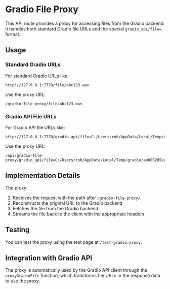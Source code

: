 # Gradio File Proxy

This API route provides a proxy for accessing files from the Gradio backend. It handles both standard Gradio file URLs and the special `gradio_api/file=` format.

## Usage

### Standard Gradio URLs

For standard Gradio URLs like:
```
http://127.0.0.1:7770/file/abc123.wav
```

Use the proxy URL:
```
/gradio-file-proxy/file/abc123.wav
```

### Gradio API File URLs

For Gradio API file URLs like:
```
http://127.0.0.1:7770/gradio_api/file=C:/Users/rob/AppData/Local/Temp/gradio/ae605205ea23ab0729a7bc21951f6e74e39095afa79e6a73fd369783efb6d2b2/audio.wav
```

Use the proxy URL:
```
/api/gradio-file-proxy/gradio_api/file=C:/Users/rob/AppData/Local/Temp/gradio/ae605205ea23ab0729a7bc21951f6e74e39095afa79e6a73fd369783efb6d2b2/audio.wav
```

## Implementation Details

The proxy:

1. Receives the request with the path after `/gradio-file-proxy/`
2. Reconstructs the original URL to the Gradio backend
3. Fetches the file from the Gradio backend
4. Streams the file back to the client with the appropriate headers

## Testing

You can test the proxy using the test page at `/test-gradio-proxy`.

## Integration with Gradio API

The proxy is automatically used by the Gradio API client through the `proxyGradioFile` function, which transforms file URLs in the response data to use the proxy.
